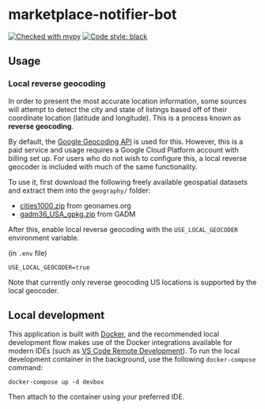 # marketplace-notifier-bot

[![Checked with mypy](https://img.shields.io/badge/mypy-checked-blue.svg)](http://mypy-lang.org/)
[![Code style: black](https://img.shields.io/badge/code%20style-black-000000.svg)](https://github.com/psf/black)


## Usage

### Local reverse geocoding

In order to present the most accurate location information, some sources will attempt to detect the city and state of listings based off of their coordinate location (latitude and longitude). This is a process known as **reverse geocoding**.

By default, the [Google Geocoding API](https://developers.google.com/maps/documentation/geocoding/overview) is used for this. However, this is a paid service and usage requires a Google Cloud Platform account with billing set up. For users who do not wish to configure this, a local reverse geocoder is included with much of the same functionality.

To use it, first download the following freely available geospatial datasets and extract them into the `geography/` folder:

- [cities1000.zip](http://download.geonames.org/export/dump/cities1000.zip) from geonames.org
- [gadm36_USA_gpkg.zip](https://biogeo.ucdavis.edu/data/gadm3.6/gpkg/gadm36_USA_gpkg.zip) from GADM

After this, enable local reverse geocoding with the `USE_LOCAL_GEOCODER` environment variable.

(in `.env` file)
```
USE_LOCAL_GEOCODER=true
```

Note that currently only reverse geocoding US locations is supported by the local geocoder.

## Local development

This application is built with [Docker](https://www.docker.com/), and the recommended local development flow makes use of the Docker integrations available for modern IDEs (such as [VS Code Remote Development](https://code.visualstudio.com/docs/remote/remote-overview)). To run the local development container in the background, use the following `docker-compose` command:

```
docker-compose up -d devbox
```

Then attach to the container using your preferred IDE.
